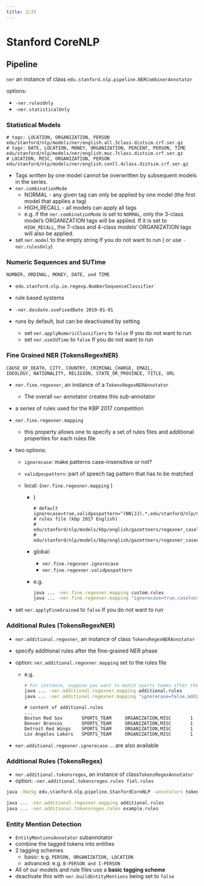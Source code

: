 ```yaml
---
title: 2/25
---
```


# Stanford CoreNLP

## Pipeline

`ner` an instance of class `edu.stanford.nlp.pipeline.NERCombinerAnnotator`

options:

- `-ner.rulesOnly`
- `-ner.statisticalOnly`

### Statistical Models

```
# tags: LOCATION, ORGANIZATION, PERSON
edu/stanford/nlp/models/ner/english.all.3class.distsim.crf.ser.gz
# tags: DATE, LOCATION, MONEY, ORGANIZATION, PERCENT, PERSON, TIME
edu/stanford/nlp/models/ner/english.muc.7class.distsim.crf.ser.gz
# LOCATION, MISC, ORGANIZATION, PERSON
edu/stanford/nlp/models/ner/english.conll.4class.distsim.crf.ser.gz
```

 - Tags written by one model cannot be overwritten by subsequent models in the series.
 - `ner.combinationMode`
   - NORMAL - any given tag can only be applied by one model (the first model that applies a tag)
   - HIGH_RECALL - all models can apply all tags
   - e.g. if the `ner.combinationMode` is set to `NORMAL`, only the 3-class model’s ORGANIZATION tags will be applied. If it is set to `HIGH_RECALL`, the 7-class and 4-class models’ ORGANIZATION tags will also be applied.
- set `ner.model` to the empty string If you do not want to run ( or use `-ner.rulesOnly`)

### Numeric Sequences and SUTime

```
NUMBER, ORDINAL, MONEY, DATE, and TIME
```
 - `edu.stanford.nlp.ie.regexp.NumberSequenceClassifier`

 - rule based systems

 - `-ner.docdate.useFixedDate 2019-01-01`

 - runs by default, but can be deactivated by setting 
   	- set `ner.applyNumericClassifiers` to `false` If you do not want to run
    - set `ner.useSUTime` to `false` If you do not want to run
	
	

### Fine Grained NER (TokensRegexNER)

```
CAUSE_OF_DEATH, CITY, COUNTRY, CRIMINAL_CHARGE, EMAIL, 
IDEOLOGY, NATIONALITY, RELIGION, STATE_OR_PROVINCE, TITLE, URL
```

- `ner.fine.regexner`, an instance of a `TokensRegexNERAnnotator`

  - The overall `ner` annotator creates this sub-annotator 

- a series of rules used for the KBP 2017 competition

- `ner.fine.regexner.mapping` 
  
  - this property allows one to specify a set of rules files and additional properties for each rules file
  
- two options: 
    - `ignorecase`: make patterns case-insensitive or not?
    
  - `validpospattern`: part of speech tag pattern that has to be matched
    
  - local: (`ner.fine.regexner.mapping` )
    
    - )
      
        ```
        # default
        ignorecase=true,validpospattern=^(NN|JJ).*,edu/stanford/nlp/models/kbp/english/gazetteers/regexner_caseless.tab;edu/stanford/nlp/models/kbp/english/gazetteers/regexner_cased.tab
        # rules file (kbp 2017 English)
      # edu/stanford/nlp/models/kbp/english/gazetteers/regexner_caseless.tab
        # edu/stanford/nlp/models/kbp/english/gazetteers/regexner_cased.tab
      ```
      
    - global:
      - `ner.fine.regexner.ignorecase`
      - `ner.fine.regexner.validpospattern`
      
    - e.g.
    
        ```bash
        java ... -ner.fine.regexner.mapping custom.rules
        java ... -ner.fine.regexner.mapping "ignorecase=true,caseless.rules;cased.rules"
        ```
    
        


- set `ner.applyFineGrained` to `false` If you do not want to run

### Additional Rules (TokensRegexNER)

- `ner.additional.regexner`, an instance of class `TokensRegexNERAnnotator` 

- specify additional rules after the fine-grained NER phase

- option: `ner.additional.regexner.mapping` set to the rules file

  - e.g. 
  
      ```bash
      # For instance, suppose you want to match sports teams after the previous NER steps have been run.
      java ... -ner.additional.regexner.mapping additional.rules
      java ... -ner.additional.regexner.mapping "ignorecase=false,additional.rules;additional2.rules;..."
      ```
      ```
      # content of additional.rules
      ...
      Boston Red Sox       SPORTS_TEAM     ORGANIZATION,MISC       1
      Denver Broncos       SPORTS_TEAM     ORGANIZATION,MISC       1
      Detroit Red Wings    SPORTS_TEAM     ORGANIZATION,MISC       1
      Los Angeles Lakers   SPORTS_TEAM     ORGANIZATION,MISC       1
      ```

- `ner.additional.regexner.ignorecase` ... are also available

### Additional Rules (TokensRegex)

  - `ner.additional.tokensregex`, an instance of class`TokensRegexAnnotator`
  - option: `-ner.additional.tokensregex.rules fiel.rules`

```bash
java -Xmx5g edu.stanford.nlp.pipeline.StanfordCoreNLP -annotators tokenize,ssplit,pos,lemma,ner -ner.additional.tokensregex.rules example.rules -file example.txt -outputFormat text

java ... -ner.additional.regexner.mapping additional.rules
java ... -ner.additional.tokensregex.rules example.rules
```

### Entity Mention Detection

- `EntityMentionsAnnotator` subannotator
- combine the tagged tokens into entities
- 2 tagging schemes
  - basic: e.g. `PERSON, ORGANIZATION, LOCATION`
  - advanced: e.g. `B-PERSON and I-PERSON`
- All of our models and rule files use a **basic tagging scheme**
- deactivate this with `ner.buildEntityMentions` being set to `false`